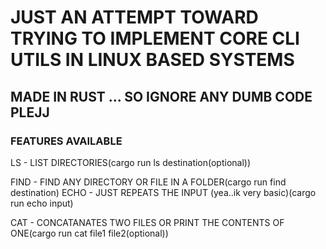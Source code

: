 # JUST AN ATTEMPT TOWARD TRYING TO IMPLEMENT CORE CLI UTILS IN LINUX BASED SYSTEMS
## MADE IN RUST ... SO IGNORE ANY DUMB CODE PLEJJ
### FEATURES AVAILABLE
LS - LIST DIRECTORIES(cargo run ls destination(optional))

FIND - FIND ANY DIRECTORY OR FILE IN A FOLDER(cargo run find destination)
ECHO - JUST REPEATS THE INPUT (yea..ik very basic)(cargo run echo input)

CAT - CONCATANATES TWO FILES OR PRINT THE CONTENTS OF ONE(cargo run cat file1 file2(optional))
